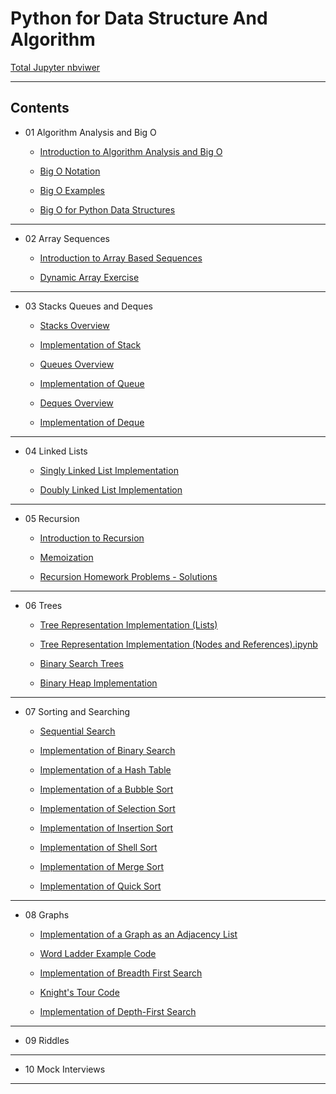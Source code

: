 # Python for Data Structure And Algorithm

[Total Jupyter nbviwer](http://nbviewer.jupyter.org/github/leehaesung/Python_for_Algorithms_Data_Structures/tree/master/)

***

## Contents

* 01 Algorithm Analysis and Big O
  * [Introduction to Algorithm Analysis and Big O](https://github.com/leehaesung/Python_for_Algorithms_Data_Structures/blob/master/01_Algorithm_Analysis_and_BigO/01_Introduction_to_Algorithm_Analysis_and_Big_O%20.ipynb)

  * [Big O Notation](https://github.com/leehaesung/Python_for_Algorithms_Data_Structures/blob/master/01_Algorithm_Analysis_and_BigO/02_Big_O_Notation.ipynb)
  
  * [Big O Examples](https://github.com/leehaesung/Python_for_Algorithms_Data_Structures/blob/master/01_Algorithm_Analysis_and_BigO/03_Big_O_Examples.ipynb)
  
  * [Big O for Python Data Structures](https://github.com/leehaesung/Python_for_Algorithms_Data_Structures/blob/master/01_Algorithm_Analysis_and_BigO/04_Big_O_for_Python_Data_Structures.ipynb)
  
  

***
* 02 Array Sequences
  * [Introduction to Array Based Sequences](https://github.com/leehaesung/Python_for_Algorithms_Data_Structures/blob/master/02_Array_Sequences/01_Introduction_to_Array_Based_Sequences.ipynb)
  
  * [Dynamic Array Exercise](https://github.com/leehaesung/Python_for_Algorithms_Data_Structures/blob/master/02_Array_Sequences/04_Dynamic_Array_Exercise.ipynb)
  
 

***
* 03 Stacks Queues and Deques
  * [Stacks Overview](https://github.com/leehaesung/Python_for_Algorithms_Data_Structures/blob/master/03_Stacks_Queues_and_Deques/02_Stacks_Overview.ipynb)
  
  * [Implementation of Stack](http://nbviewer.jupyter.org/github/leehaesung/Python_for_Algorithms_Data_Structures/blob/master/03_Stacks_Queues_and_Deques/Implementation%20of%20Stack.ipynb)
  
  * [Queues Overview](http://nbviewer.jupyter.org/github/leehaesung/Python_for_Algorithms_Data_Structures/blob/master/03_Stacks_Queues_and_Deques/Queues%20Overview.ipynb)
  
  * [Implementation of Queue](http://nbviewer.jupyter.org/github/leehaesung/Python_for_Algorithms_Data_Structures/blob/master/03_Stacks_Queues_and_Deques/Implementation%20of%20Queue.ipynb)
  
  * [Deques Overview](http://nbviewer.jupyter.org/github/leehaesung/Python_for_Algorithms_Data_Structures/blob/master/03_Stacks_Queues_and_Deques/Deques%20Overview.ipynb)
  
  * [Implementation of Deque](http://nbviewer.jupyter.org/github/leehaesung/Python_for_Algorithms_Data_Structures/blob/master/03_Stacks_Queues_and_Deques/Implementation%20of%20Deque.ipynb)


***
* 04 Linked Lists
  * [Singly Linked List Implementation](http://nbviewer.jupyter.org/github/leehaesung/Python_for_Algorithms_Data_Structures/blob/master/04_Linked_Lists/Singly%20Linked%20List%20Implementation.ipynb)
  
  * [Doubly Linked List Implementation](http://nbviewer.jupyter.org/github/leehaesung/Python_for_Algorithms_Data_Structures/blob/master/04_Linked_Lists/Doubly%20Linked%20List%20Implementation.ipynb)
  

***
* 05 Recursion
  * [Introduction to Recursion](http://nbviewer.jupyter.org/github/leehaesung/Python_for_Algorithms_Data_Structures/blob/master/05_Recursion/Introduction%20to%20Recursion.ipynb)
  
  * [Memoization](http://nbviewer.jupyter.org/github/leehaesung/Python_for_Algorithms_Data_Structures/blob/master/05_Recursion/Memoization.ipynb)
  
  * [Recursion Homework Problems - Solutions
](http://nbviewer.jupyter.org/github/leehaesung/Python_for_Algorithms_Data_Structures/blob/master/05_Recursion/Recursion%20Homework%20Example%20Problems%20-%20SOLUTIONS.ipynb)

  

***
* 06 Trees
  * [Tree Representation Implementation (Lists)](http://nbviewer.jupyter.org/github/leehaesung/Python_for_Algorithms_Data_Structures/blob/master/06_Trees/Tree%20Representation%20Implementation%20%28Lists%29.ipynb)
  
  * [Tree Representation Implementation (Nodes and References).ipynb](http://nbviewer.jupyter.org/github/leehaesung/Python_for_Algorithms_Data_Structures/blob/master/06_Trees/Tree%20Representation%20Implementation%20%28Nodes%20and%20References%29.ipynb)
  
  * [Binary Search Trees](http://nbviewer.jupyter.org/github/leehaesung/Python_for_Algorithms_Data_Structures/blob/master/06_Trees/Binary%20Search%20Trees.ipynb)
  
  * [Binary Heap Implementation](http://nbviewer.jupyter.org/github/leehaesung/Python_for_Algorithms_Data_Structures/blob/master/06_Trees/Binary%20Heap%20Implementation.ipynb)


***
* 07 Sorting and Searching
  * [Sequential Search](http://nbviewer.jupyter.org/github/leehaesung/Python_for_Algorithms_Data_Structures/blob/master/07_Sorting_and_Searching/Sequential%20Search.ipynb)
  
  * [Implementation of Binary Search](http://nbviewer.jupyter.org/github/leehaesung/Python_for_Algorithms_Data_Structures/blob/master/07_Sorting_and_Searching/Implementation%20of%20Binary%20Search.ipynb)
  
  * [Implementation of a Hash Table](http://nbviewer.jupyter.org/github/leehaesung/Python_for_Algorithms_Data_Structures/blob/master/07_Sorting_and_Searching/Implementation%20of%20a%20Hash%20Table.ipynb)
  
  * [Implementation of a Bubble Sort](http://nbviewer.jupyter.org/github/leehaesung/Python_for_Algorithms_Data_Structures/blob/master/07_Sorting_and_Searching/Implementation%20of%20Bubble%20Sort.ipynb)
  
  * [Implementation of Selection Sort](http://nbviewer.jupyter.org/github/leehaesung/Python_for_Algorithms_Data_Structures/blob/master/07_Sorting_and_Searching/Implementation%20of%20Selection%20Sort.ipynb)
  
  * [Implementation of Insertion Sort](http://nbviewer.jupyter.org/github/leehaesung/Python_for_Algorithms_Data_Structures/blob/master/07_Sorting_and_Searching/Implementation%20of%20Insertion%20Sort.ipynb)
  
  * [Implementation of Shell Sort](http://nbviewer.jupyter.org/github/leehaesung/Python_for_Algorithms_Data_Structures/blob/master/07_Sorting_and_Searching/Implementation%20of%20Shell%20Sort.ipynb)
  
  * [Implementation of Merge Sort](http://nbviewer.jupyter.org/github/leehaesung/Python_for_Algorithms_Data_Structures/blob/master/07_Sorting_and_Searching/Implementation%20of%20Merge%20Sort.ipynb)
  
  * [Implementation of Quick Sort](http://nbviewer.jupyter.org/github/leehaesung/Python_for_Algorithms_Data_Structures/blob/master/07_Sorting_and_Searching/Implementation%20of%20Quick%20Sort.ipynb)


***
* 08 Graphs
  * [Implementation of a Graph as an Adjacency List](http://nbviewer.jupyter.org/github/leehaesung/Python_for_Algorithms_Data_Structures/blob/master/08_Graphs/Implementation%20of%20Adjacency%20List.ipynb)
  
  * [Word Ladder Example Code](http://nbviewer.jupyter.org/github/leehaesung/Python_for_Algorithms_Data_Structures/blob/master/08_Graphs/Word%20Ladder%20Example%20Problem.ipynb)
  
  * [Implementation of Breadth First Search](http://nbviewer.jupyter.org/github/leehaesung/Python_for_Algorithms_Data_Structures/blob/master/08_Graphs/Implementation%20of%20Breadth%20First%20Search.ipynb)
  
  * [Knight's Tour Code](http://nbviewer.jupyter.org/github/leehaesung/Python_for_Algorithms_Data_Structures/blob/master/08_Graphs/Knight%27s%20Tour%20Example%20Problem.ipynb)
  
  * [Implementation of Depth-First Search](http://nbviewer.jupyter.org/github/leehaesung/Python_for_Algorithms_Data_Structures/blob/master/08_Graphs/Implementation%20of%20Depth%20First%20Search.ipynb)


***
* 09 Riddles


***
* 10 Mock Interviews


***
